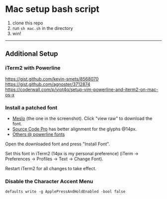 Mac setup bash script
===

1. clone this repo
2. run `sh mac.sh` in the directory
3. win!

---
## Additional Setup

### iTerm2 with Powerline
https://gist.github.com/kevin-smets/8568070
https://gist.github.com/agnoster/3712874
https://coderwall.com/p/yiot4q/setup-vim-powerline-and-iterm2-on-mac-os-x


### Install a patched font

- [Meslo](https://github.com/powerline/fonts/blob/master/Meslo%20Slashed/Meslo%20LG%20M%20Regular%20for%20Powerline.ttf) (the one in the screenshot). Click "view raw" to download the font.
- [Source Code Pro](https://github.com/powerline/fonts/blob/master/SourceCodePro/Sauce%20Code%20Powerline%20Regular.otf) has better alignment for the glyphs @14px.
- [Others @ powerline fonts](https://github.com/powerline/fonts)
    
Open the downloaded font and press "Install Font".

Set this font in iTerm2 (14px is my personal preference) (iTerm → Preferences → Profiles → Text → Change Font).

Restart iTerm2 for all changes to take effect.


### Disable the Character Accent Menu
```
defaults write -g ApplePressAndHoldEnabled -bool false
```